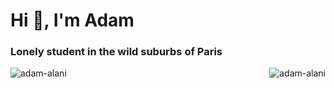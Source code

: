 <h1>Hi 👋, I'm Adam</h1>
<h3>Lonely student in the wild suburbs of Paris</h3>
<p><img align="left" src="https://github-readme-stats.vercel.app/api/top-langs?username=adam-alani&show_icons=true&locale=en&layout=compact" alt="adam-alani" /></p>
<p>&nbsp;<img align="right" src="https://github-readme-stats.vercel.app/api?username=adam-alani&show_icons=true&locale=en" alt="adam-alani" /></p>
